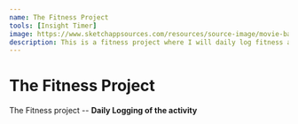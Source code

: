```yaml
---
name: The Fitness Project
tools: [Insight Timer]
image: https://www.sketchappsources.com/resources/source-image/movie-badges-jurajjurik.png
description: This is a fitness project where I will daily log fitness activity and the feeling associated after fitness activity.
---
```


# The Fitness Project

The Fitness project -- **Daily Logging of the activity**